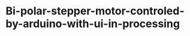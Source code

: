 Bi-polar-stepper-motor-controled-by-arduino-with-ui-in-processing
=================================================================
